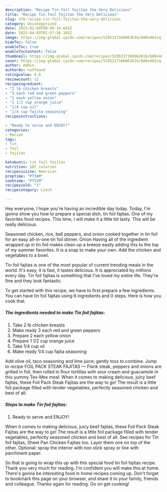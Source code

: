 ```yaml
---
description: "Recipe Tin foil fajitas the Very Delicious"
title: "Recipe Tin foil fajitas the Very Delicious"
slug: 478-recipe-tin-foil-fajitas-the-very-delicious
category: Uncategorized
date: 2023-02-04T09:09:14.641Z
date: 2023-04-03T01:57:56.165Z
image: https://img-global.cpcdn.com/recipes/5295317166063616/680x482cq70/tin-foil-fajitas-recipe-main-photo.jpg
hideToc: false
enableToc: true
enableTocContent: false
thumbnail: https://img-global.cpcdn.com/recipes/5295317166063616/680x482cq70/tin-foil-fajitas-recipe-main-photo.jpg
cover: https://img-global.cpcdn.com/recipes/5295317166063616/680x482cq70/tin-foil-fajitas-recipe-main-photo.jpg
author: Admin
authorAv: notfound
ratingvalue: 4.8
reviewcount: 12
recipeingredient:
- "2 lb chicken breasts"
- "3 each red and green peppers"
- "2 each yellow onion"
- "1 1/2 cup orange juice"
- "1/4 cup oil"
- "1/4 cup fajita seasoning"
recipeinstructions:

- "Ready to serve and ENJOY!"
categories:
- Recipe
tags:
- tin
- foil
- fajitas

katakunci: tin foil fajitas 
nutrition: 187 calories
recipecuisine: American
preptime: "PT34M"
cooktime: "PT31M"
recipeyield: "1"
recipecategory: Lunch

---
```



Hey everyone, I hope you're having an incredible day today. Today, I'm gonna show you how to prepare a special dish, tin foil fajitas. One of my favorites food recipes. This time, I will make it a little bit tasty. This will be really delicious.

Seasoned chicken, rice, bell peppers, and onion cooked together in tin foil for an easy all-in-one tin foil dinner. Onion Having all of the ingredient wrapped up in tin foil makes clean up a breeze easily adding this to the top of my summer favorites. It is a snap to make your own. Add the chicken and vegetables to a bowl.

Tin foil fajitas is one of the most popular of current trending meals in the world. It's easy, it is fast, it tastes delicious. It is appreciated by millions every day. Tin foil fajitas is something that I've loved my entire life. They're fine and they look fantastic.


To get started with this recipe, we have to first prepare a few ingredients. You can have tin foil fajitas using 6 ingredients and 0 steps. Here is how you cook that.

<!--inarticleads1-->

##### The ingredients needed to make Tin foil fajitas:

1. Take 2 lb chicken breasts
1. Make ready 3 each red and green peppers
1. Prepare 2 each yellow onion
1. Prepare 1 1/2 cup orange juice
1. Take 1/4 cup oil
1. Make ready 1/4 cup fajita seasoning


Add olive oil, taco seasoning and lime juice; gently toss to combine. Jump to recipe FOIL PACK STEAK FAJITAS — Flank steak, peppers and onions are grilled in foil, then rolled in flour tortillas with sour cream and guacamole in this yummy Tex-Mex meal. When it comes to making delicious, juicy beef fajitas, these Foil Pack Steak Fajitas are the way to go! The result is a little foil package filled with tender vegetables, perfectly seasoned chicken and best of all. 

<!--inarticleads2-->

##### Steps to make Tin foil fajitas:


1. Ready to serve and ENJOY!

When it comes to making delicious, juicy beef fajitas, these Foil Pack Steak Fajitas are the way to go! The result is a little foil package filled with tender vegetables, perfectly seasoned chicken and best of all. See recipes for Tin foil fajitas, Sheet Pan Chicken Fajitas too. Layer them one on top of the other. Optional: spray the interior with non stick spray or line with parchment paper. 

So that is going to wrap this up with this special food tin foil fajitas recipe. Thank you very much for reading. I'm confident you will make this at home. There's gonna be interesting food in home recipes coming up. Don't forget to bookmark this page on your browser, and share it to your family, friends and colleague. Thanks again for reading. Go on get cooking!
